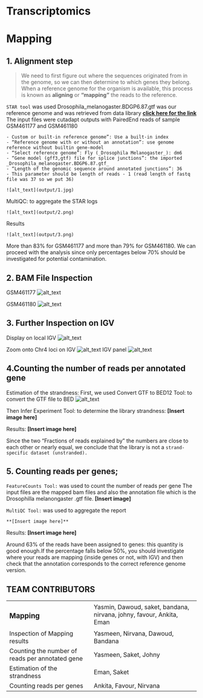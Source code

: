 # Transcriptomics

# Mapping 

## 1. Alignment step

> We need to first figure out where the sequences originated from in the genome, so we can then determine to which genes they belong. \
> When a reference genome for the organism is available, this process is known as **aligning** or **“mapping”** the reads to the reference. 

```STAR tool``` was used 
Drosophila_melanogaster.BDGP6.87.gtf was our reference genome and was retrieved from data library
**[click here for the link](https://zenodo.org/record/4541751/files/Drosophila_melanogaster.BDGP6.87.gtf)**
 The input files were cutadapt outputs with PairedEnd reads of sample GSM461177 and GSM461180
 
    - Custom or built-in reference genome”: Use a built-in index
    - “Reference genome with or without an annotation”: use genome reference without builtin gene-model
    - “Select reference genome”: Fly (_Drosophila Melanogaster_): dm6 
    - “Gene model (gff3,gtf) file for splice junctions”: the imported _Drosophila_melanogaster.BDGP6.87.gtf_
    - “Length of the genomic sequence around annotated junctions”: 36
    - This parameter should be length of reads - 1 (read length of fastq file was 37 so we put 36)
    
    ![alt_text](output/1.jpg) 
    
 MultiQC: to aggregate the STAR logs
 
    ![alt_text](output/2.png)
    
 Results
 
    ![alt_text](output/3.png)
    
 More than 83% for GSM461177 and more than 79% for GSM461180. We can proceed with the analysis since only percentages below 70% should be investigated for potential contamination.
## 2. BAM File Inspection
GSM461177
    ![alt_text](output/4.png)
    
GSM461180
    ![alt_text](output/5.png)
    
## 3. Further Inspection on IGV
Display on local IGV
    ![alt_text](output/6.png)
    
Zoom onto Chr4 loci on IGV
    ![alt_text](output/7.png)
IGV panel
    ![alt_text](output/8.png)
    
## 4.Counting the number of reads per annotated gene
Estimation of the strandness:
First, we used Convert GTF to BED12 Tool: to convert the GTF file to BED
   ![alt_text](output/9.png)
    
Then Infer Experiment Tool: to determine the library strandness:
    **[Insert image here]**
    
Results: 
    **[Insert image here]**
    
Since the two “Fractions of reads explained by” the numbers are close to each other or nearly equal, we conclude that the library is not a ```strand-specific dataset (unstranded).```
## 5. Counting reads per genes;
```FeatureCounts Tool:``` was used to count the number of reads per gene
The input files are the mapped bam files and also the annotation file which is the Drosophilla melanongaster .gtf file.
    **[Insert image]**
    
 ```MultiQC Tool:``` was used to aggregate the report
  
    **[Insert image here]**
Results:
    **[Insert image here]**
    
Around 63% of the reads have been assigned to genes: this quantity is good enough.If the percentage falls below 50%, you should investigate where your reads are mapping (inside genes or not, with IGV) and then check that the annotation corresponds to the correct reference genome version.

<h2> TEAM CONTRIBUTORS </h2>

<table>
  <tr>
   <td><h3>Mapping</h3>
   </td>
   <td>Yasmin, Dawoud, saket, bandana, nirvana, johny, favour, Ankita, Eman
   </td>
  </tr>
  <tr>
   <td>Inspection of Mapping results
   </td>
   <td>Yasmeen, Nirvana, Dawoud, Bandana
   </td>
  </tr>
  <tr>
   <td>Counting the number of reads per annotated gene
   </td>
   <td>Yasmeen, Saket, Johny
   </td>
  </tr>
  <tr>
   <td>Estimation of the strandness
   </td>
   <td>Eman, Saket
   </td>
  </tr>
  <tr>
   <td>
     Counting reads per genes


   </td>
   <td>Ankita, Favour, Nirvana
   </td>
  </tr>
</table>




